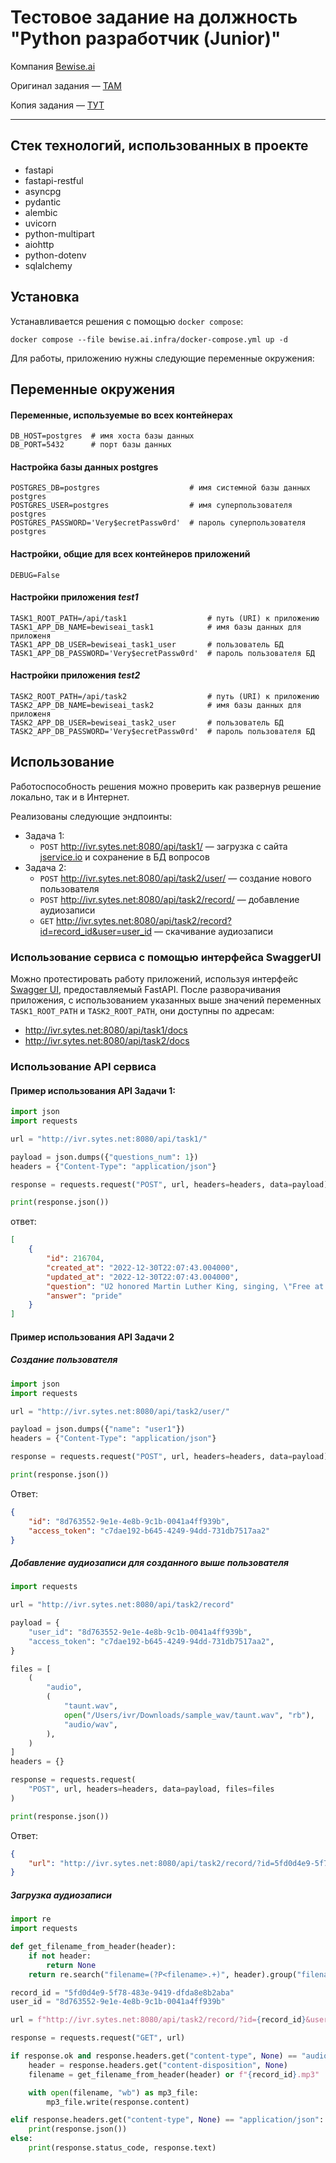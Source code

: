 # Тестовое задание на должность "Python разработчик (Junior)" 
Компания [Bewise.ai][1] 

Оригинал задания — [ТАМ][2]

Копия задания — [ТУТ][3]

[1]: <https://bewise.ai/>
[2]: <https://docs.google.com/document/d/1Xw4L-_riLixQFA127Uyvoq3JNrJm6hgSr7c7ux6z_fY/edit#heading=h.kki9g09lok4c>
[3]: <MISSION.md>

---

## Стек технологий, использованных в проекте
- fastapi
- fastapi-restful
- asyncpg
- pydantic
- alembic
- uvicorn
- python-multipart
- aiohttp
- python-dotenv
- sqlalchemy

## Установка

Устанавливается решения с помощью `docker compose`:
```shell
docker compose --file bewise.ai.infra/docker-compose.yml up -d
```
Для работы, приложению нужны следующие переменные окружения:

## Переменные окружения

#### Переменные, используемые во всех контейнерах
```dotenv
DB_HOST=postgres  # имя хоста базы данных
DB_PORT=5432      # порт базы данных
```

#### Настройка базы данных postgres
```dotenv
POSTGRES_DB=postgres                    # имя системной базы данных postgres
POSTGRES_USER=postgres                  # имя суперпользователя postgres
POSTGRES_PASSWORD='Very$ecretPassw0rd'  # пароль суперпользователя postgres
```

#### Настройки, общие для всех контейнеров приложений
```dotenv
DEBUG=False
```

#### Настройки приложения *test1*
```dotenv
TASK1_ROOT_PATH=/api/task1                  # путь (URI) к приложению
TASK1_APP_DB_NAME=bewiseai_task1            # имя базы данных для приложеня
TASK1_APP_DB_USER=bewiseai_task1_user       # пользователь БД
TASK1_APP_DB_PASSWORD='Very$ecretPassw0rd'  # пароль пользователя БД
```

#### Настройки приложения *test2*
```dotenv
TASK2_ROOT_PATH=/api/task2                  # путь (URI) к приложению
TASK2_APP_DB_NAME=bewiseai_task2            # имя базы данных для приложеня
TASK2_APP_DB_USER=bewiseai_task2_user       # пользователь БД
TASK2_APP_DB_PASSWORD='Very$ecretPassw0rd'  # пароль пользователя БД
```

## Использование
Работоспособность решения можно проверить как развернув решение локально,
так и в Интернет.

Реализованы следующие эндпоинты:
- Задача 1:
  - `POST` http://ivr.sytes.net:8080/api/task1/ — загрузка с сайта
    [jservice.io](https://jservice.io/) и сохранение в БД вопросов 
- Задача 2:
  - `POST` http://ivr.sytes.net:8080/api/task2/user/ — создание нового пользователя
  - `POST` http://ivr.sytes.net:8080/api/task2/record/ — добавление аудиозаписи
  - `GET` http://ivr.sytes.net:8080/api/task2/record?id=record_id&user=user_id — 
    скачивание аудиозаписи 

### Использование сервиса с помощью интерфейса SwaggerUI
Можно протестировать работу приложений, используя интерфейс 
[Swagger UI](https://github.com/swagger-api/swagger-ui),
предоставляемый FastAPI.
После разворачивания приложения, с использованием указанных выше значений
переменных `TASK1_ROOT_PATH` и `TASK2_ROOT_PATH`, они доступны по адресам:
- http://ivr.sytes.net:8080/api/task1/docs
- http://ivr.sytes.net:8080/api/task2/docs

### Использование API сервиса

#### Пример использования API Задачи 1:
```python
import json
import requests

url = "http://ivr.sytes.net:8080/api/task1/"

payload = json.dumps({"questions_num": 1})
headers = {"Content-Type": "application/json"}

response = requests.request("POST", url, headers=headers, data=payload)

print(response.json())

```
ответ:
```json
[
    {
        "id": 216704,
        "created_at": "2022-12-30T22:07:43.004000",
        "updated_at": "2022-12-30T22:07:43.004000",
        "question": "U2 honored Martin Luther King, singing, \"Free at last, they took your life, they could not take your\" this",
        "answer": "pride"
    }
]
```

#### Пример использования API Задачи 2

##### Создание пользователя
```python
import json
import requests

url = "http://ivr.sytes.net:8080/api/task2/user/"

payload = json.dumps({"name": "user1"})
headers = {"Content-Type": "application/json"}

response = requests.request("POST", url, headers=headers, data=payload)

print(response.json())
```
Ответ:
```json
{
    "id": "8d763552-9e1e-4e8b-9c1b-0041a4ff939b",
    "access_token": "c7dae192-b645-4249-94dd-731db7517aa2"
}
```

##### Добавление аудиозаписи для созданного выше пользователя
```python
import requests

url = "http://ivr.sytes.net:8080/api/task2/record"

payload = {
    "user_id": "8d763552-9e1e-4e8b-9c1b-0041a4ff939b",
    "access_token": "c7dae192-b645-4249-94dd-731db7517aa2",
}

files = [
    (
        "audio",
        (
            "taunt.wav",
            open("/Users/ivr/Downloads/sample_wav/taunt.wav", "rb"),
            "audio/wav",
        ),
    )
]
headers = {}

response = requests.request(
    "POST", url, headers=headers, data=payload, files=files
)

print(response.json())
```
Ответ:
```json
{
    "url": "http://ivr.sytes.net:8080/api/task2/record/?id=5fd0d4e9-5f78-483e-9419-dfda8e8b2aba&user=8d763552-9e1e-4e8b-9c1b-0041a4ff939b"
}
```

##### Загрузка аудиозаписи
```python
import re
import requests

def get_filename_from_header(header):
    if not header:
        return None
    return re.search("filename=(?P<filename>.+)", header).group("filename")

record_id = "5fd0d4e9-5f78-483e-9419-dfda8e8b2aba"
user_id = "8d763552-9e1e-4e8b-9c1b-0041a4ff939b"

url = f"http://ivr.sytes.net:8080/api/task2/record/?id={record_id}&user={user_id}"

response = requests.request("GET", url)

if response.ok and response.headers.get("content-type", None) == "audio/mpeg":
    header = response.headers.get("content-disposition", None)
    filename = get_filename_from_header(header) or f"{record_id}.mp3"

    with open(filename, "wb") as mp3_file:
        mp3_file.write(response.content)

elif response.headers.get("content-type", None) == "application/json":
    print(response.json())
else:
    print(response.status_code, response.text)
```